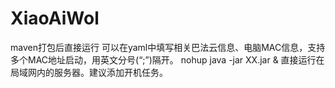# XiaoAiWol

maven打包后直接运行  可以在yaml中填写相关巴法云信息、电脑MAC信息，支持多个MAC地址启动，用英文分号(“;”)隔开。
nohup java -jar XX.jar & 直接运行在局域网内的服务器。建议添加开机任务。 
